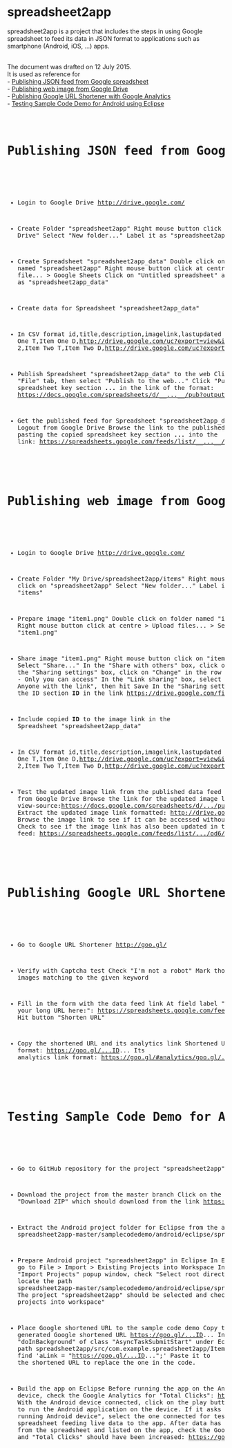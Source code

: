 # spreadsheet2app
spreadsheet2app is a project that includes the steps in using Google spreadsheet to feed its data in JSON format to applications such as smartphone (Android, iOS, ...) apps.

<br/>The document was drafted on 12 July 2015.
<br/>It is used as reference for
<br/>- <a href="#spreadsheet2app_1">Publishing JSON feed from Google spreadsheet</a>
<br/>- <a href="#spreadsheet2app_2">Publishing web image from Google Drive</a>
<br/>- <a href="#spreadsheet2app_3">Publishing Google URL Shortener with Google Analytics</a>
<br/>- <a href="#spreadsheet2app_4">Testing Sample Code Demo for Android using Eclipse</a>

<br/>

<a name="spreadsheet2app_1" />
<pre>
<h1>Publishing JSON feed from Google spreadsheet</h1>

- Login to Google Drive
http://drive.google.com/

- Create Folder "spreadsheet2app"
Right mouse button click on "My Drive"
Select "New folder..."
Label it as "spreadsheet2app"

- Create Spreadsheet "spreadsheet2app_data"
Double click on folder named "spreadsheet2app"
Right mouse button click at centre > New file... > Google Sheets
Click on "Untitled spreadsheet" and rename it as "spreadsheet2app_data"

- Create data for Spreadsheet "spreadsheet2app_data"
- In CSV format
id,title,description,imagelink,lastupdated
1,Item One T,Item One D,http://drive.google.com/uc?export=view&id=__ID__&,7/13/2015
2,Item Two T,Item Two D,http://drive.google.com/uc?export=view&id=__ID__&,7/13/2015

- Publish Spreadsheet "spreadsheet2app_data" to the web
Click "File" tab, then select "Publish to the web..."
Click "Publish"
Copy spreadsheet key section __...__ in the link of the format: https://docs.google.com/spreadsheets/d/__...__/pub?output=html

- Get the published feed for Spreadsheet "spreadsheet2app_data"
Logout from Google Drive
Browse the link to the published feed by pasting the copied spreadsheet key section __...__ into the link:
https://spreadsheets.google.com/feeds/list/__...__/od6/public/values?alt=json&
</pre>

<a name="spreadsheet2app_2" />
<pre>
<h1>Publishing web image from Google Drive</h1>

- Login to Google Drive
http://drive.google.com/

- Create Folder "My Drive/spreadsheet2app/items"
Right mouse button click on "spreadsheet2app"
Select "New folder..."
Label it as "items"

- Prepare image "item1.png"
Double click on folder named "items"
Right mouse button click at centre > Upload files... > Select "item1.png"

- Share image "item1.png"
Right mouse button click on "item1.png"
Select "Share..."
In the "Share with others" box, click on "Advanced"
In the "Sharing settings" box, click on "Change" in the row titled "Private - Only you can access"
In the "Link sharing" box, select option "On - Anyone with the link", then hit Save
In the "Sharing settings" box, copy the ID section __ID__ in the link
https://drive.google.com/file/d/__ID__/view?usp=sharing

- Include copied __ID__ to the image link in the Spreadsheet "spreadsheet2app_data"
- In CSV format
id,title,description,imagelink,lastupdated
1,Item One T,Item One D,http://drive.google.com/uc?export=view&id=__ID__&,7/13/2015
2,Item Two T,Item Two D,http://drive.google.com/uc?export=view&id=__ID__&,7/13/2015

- Test the updated image link from the published data feed
Logout from Google Drive
Browse the link for the updated image link: view-source:https://docs.google.com/spreadsheets/d/.../pub?output=csv
Extract the updated image link formatted: http://drive.google.com/uc?export=view&id=__ID__&
Browse the image link to see if it can be accessed without sign-in: http://drive.google.com/uc?export=view&id=__ID__&
Check to see if the image link has also been updated in the JSON data feed: https://spreadsheets.google.com/feeds/list/.../od6/public/values?alt=json&

</pre>

<a name="spreadsheet2app_3" />
<pre>
<h1>Publishing Google URL Shortener with Google Analytics</h1>

- Go to Google URL Shortener
http://goo.gl/

- Verify with Captcha test
Check "I'm not a robot"
Mark those images matching to the given keyword

- Fill in the form with the data feed link
At field label "Paste your long URL here:": https://spreadsheets.google.com/feeds/list/.../od6/public/values?alt=json&
Hit button "Shorten URL"

- Copy the shortened URL and its analytics link
Shortened URL format: https://goo.gl/...ID...
Its analytics link format: https://goo.gl/#analytics/goo.gl/...ID.../all_time
</pre>

<a name="spreadsheet2app_4" />
<pre>
<h1>Testing Sample Code Demo for Android using Eclipse</h1>

- Go to GitHub repository for the project "spreadsheet2app"
https://github.com/walointernationallimited/spreadsheet2app/

- Download the project from the master branch
Click on the button "Download ZIP" which should download from the link
https://github.com/walointernationallimited/spreadsheet2app/archive/master.zip

- Extract the Android project folder for Eclipse from the archive
spreadsheet2app-master/samplecodedemo/android/eclipse/spreadsheet2app

- Prepare Android project "spreadsheet2app" in Eclipse
In Eclipse, go to File > Import > Existing Projects into Workspace
In the "Import Projects" popup window, check "Select root directory" then locate the path spreadsheet2app-master/samplecodedemo/android/eclipse/spreadsheet2app
The project "spreadsheet2app" should be selected and check "Copy projects into workspace"

- Place Google shortened URL to the sample code demo
Copy the generated Google shortened URL https://goo.gl/...ID...
In function "doInBackground" of class "AsyncTaskSubmitStart" under Eclipse project path spreadsheet2app/src/com.example.spreadsheet2app/ItemsActivity.java, find 'aLink = "https://goo.gl/...ID...";'
Paste it to the shortened URL to replace the one in the code.

- Build the app on Eclipse
Before running the app on the Android device, check the Google Analytics for "Total Clicks": https://goo.gl/#analytics/goo.gl/...ID.../all_time
With the Android device connected, click on the play button on Eclipse to run the Android application on the device.
If it asks "Choose a running Android device", select the one connected for testing the Google spreadsheet feeding live data to the app.
After data has been fetched from the spreadsheet and listed on the app, check the Google Analytics and "Total Clicks" should have been increased: https://goo.gl/#analytics/goo.gl/...ID.../all_time

</pre>

<br/>
